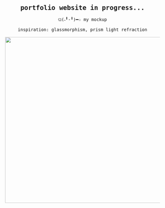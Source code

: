 <h2 align="center">
  <samp>portfolio website in progress...</samp>
</h2>

<p align="center">
  <samp>
    ଘ(˵╹-╹)━☆ my mockup<br><br>
    inspiration: glassmorphism, prism light refraction<br><br>
    <img src="https://i.imgur.com/Wt7wPvd.png" width="540px" align="center">
  </samp>
</p>
